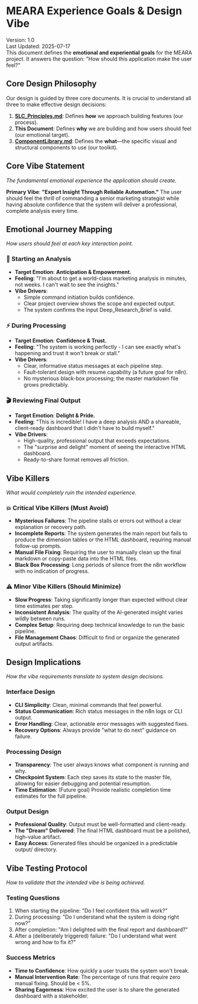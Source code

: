 # **MEARA Experience Goals & Design Vibe**

Version: 1.0  
Last Updated: 2025-07-17  
This document defines the **emotional and experiential goals** for the MEARA project. It answers the question: "How should this application make the user feel?"

## **Core Design Philosophy**

Our design is guided by three core documents. It is crucial to understand all three to make effective design decisions:

1. [**SLC_Principles.md**](https://www.google.com/search?q=./SLC_Principles.md): Defines **how** we approach building features (our process).  
2. **This Document**: Defines **why** we are building and how users should feel (our emotional target).  
3. [**ComponentLibrary.md**](https://www.google.com/search?q=./ComponentLibrary.md): Defines the **what**—the specific visual and structural components to use (our toolkit).

## **Core Vibe Statement**

*The fundamental emotional experience the application should create.*

**Primary Vibe**: **"Expert Insight Through Reliable Automation."** The user should feel the thrill of commanding a senior marketing strategist while having absolute confidence that the system will deliver a professional, complete analysis every time.

## **Emotional Journey Mapping**

*How users should feel at each key interaction point.*

### **🚀 Starting an Analysis**

* **Target Emotion**: **Anticipation & Empowerment.**  
* **Feeling**: "I'm about to get a world-class marketing analysis in minutes, not weeks. I can't wait to see the insights."  
* **Vibe Drivers**:  
  * Simple command initiation builds confidence.  
  * Clear project overview shows the scope and expected output.  
  * The system confirms the input Deep_Research_Brief is valid.

### **⚡ During Processing**

* **Target Emotion**: **Confidence & Trust.**  
* **Feeling**: "The system is working perfectly - I can see exactly what's happening and trust it won't break or stall."  
* **Vibe Drivers**:  
  * Clear, informative status messages at each pipeline step.  
  * Fault-tolerant design with resume capability (a future goal for n8n).  
  * No mysterious black-box processing; the master markdown file grows predictably.

### **🎬 Reviewing Final Output**

* **Target Emotion**: **Delight & Pride.**  
* **Feeling**: "This is incredible\! I have a deep analysis AND a shareable, client-ready dashboard that I didn't have to build myself."  
* **Vibe Drivers**:  
  * High-quality, professional output that exceeds expectations.  
  * The "surprise and delight" moment of seeing the interactive HTML dashboard.  
  * Ready-to-share format removes all friction.

## **Vibe Killers**

*What would completely ruin the intended experience.*

### **💥 Critical Vibe Killers (Must Avoid)**

* **Mysterious Failures**: The pipeline stalls or errors out without a clear explanation or recovery path.  
* **Incomplete Reports**: The system generates the main report but fails to produce the dimension tables or the HTML dashboard, requiring manual follow-up prompts.  
* **Manual File Fixing**: Requiring the user to manually clean up the final markdown or copy-paste data into the HTML files.  
* **Black Box Processing**: Long periods of silence from the n8n workflow with no indication of progress.

### **⚠️ Minor Vibe Killers (Should Minimize)**

* **Slow Progress**: Taking significantly longer than expected without clear time estimates per step.  
* **Inconsistent Analysis**: The quality of the AI-generated insight varies wildly between runs.  
* **Complex Setup**: Requiring deep technical knowledge to run the basic pipeline.  
* **File Management Chaos**: Difficult to find or organize the generated output artifacts.

## **Design Implications**

*How the vibe requirements translate to system design decisions.*

### **Interface Design**

* **CLI Simplicity**: Clean, minimal commands that feel powerful.  
* **Status Communication**: Rich status messages in the n8n logs or CLI output.  
* **Error Handling**: Clear, actionable error messages with suggested fixes.  
* **Recovery Options**: Always provide "what to do next" guidance on failure.

### **Processing Design**

* **Transparency**: The user always knows what component is running and why.  
* **Checkpoint System**: Each step saves its state to the master file, allowing for easier debugging and potential resumption.  
* **Time Estimation**: (Future goal) Provide realistic completion time estimates for the full pipeline.

### **Output Design**

* **Professional Quality**: Output must be well-formatted and client-ready.  
* **The "Dream" Delivered**: The final HTML dashboard must be a polished, high-value artifact.  
* **Easy Access**: Generated files should be organized in a predictable output/ directory.

## **Vibe Testing Protocol**

*How to validate that the intended vibe is being achieved.*

### **Testing Questions**

1. When starting the pipeline: "Do I feel confident this will work?"  
2. During processing: "Do I understand what the system is doing right now?"  
3. After completion: "Am I delighted with the final report and dashboard?"  
4. After a (deliberately triggered) failure: "Do I understand what went wrong and how to fix it?"

### **Success Metrics**

* **Time to Confidence**: How quickly a user trusts the system won't break.  
* **Manual Intervention Rate**: The percentage of runs that require zero manual fixing. Should be \< 5%.  
* **Sharing Eagerness**: How excited the user is to share the generated dashboard with a stakeholder.